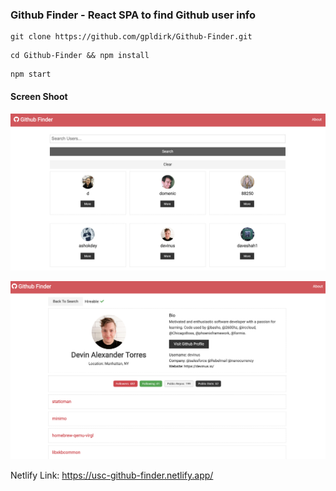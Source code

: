  ### Github Finder - React SPA to find Github user info 

```
git clone https://github.com/gpldirk/Github-Finder.git
```

```
cd Github-Finder && npm install
```

```
npm start
```

#### Screen Shoot
![](./search.png)

![](./user.png)

Netlify Link: https://usc-github-finder.netlify.app/


